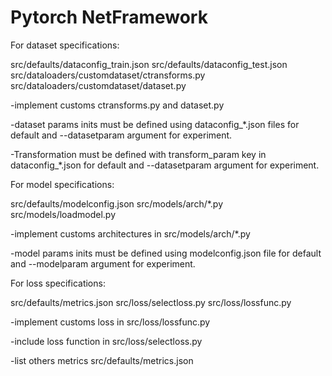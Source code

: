 # Pytorch NetFramework
For dataset specifications:

src/defaults/dataconfig_train.json
src/defaults/dataconfig_test.json
src/dataloaders/customdataset/ctransforms.py
src/dataloaders/customdataset/dataset.py

-implement customs ctransforms.py and dataset.py

-dataset params inits must be defined using dataconfig_*.json files for default and --datasetparam  argument for experiment.

-Transformation must be defined with transform_param key in dataconfig_*.json for default and --datasetparam argument for experiment. 


For model specifications:

src/defaults/modelconfig.json
src/models/arch/*.py
src/models/loadmodel.py

-implement customs architectures in src/models/arch/*.py

-model params inits must be defined using modelconfig.json file for default and --modelparam argument for experiment.


For loss specifications:

src/defaults/metrics.json
src/loss/selectloss.py
src/loss/lossfunc.py

-implement customs loss in src/loss/lossfunc.py

-include loss function in src/loss/selectloss.py

-list others metrics src/defaults/metrics.json


